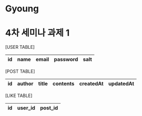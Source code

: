# Gyoung

# 4차 세미나 과제 1

[USER TABLE] 

|id|name| email | password | salt |
|---|---|---|---|---|


[POST TABLE] 

| id | author | title | contents | createdAt | updatedAt |
|---|---|---|---|---|---|


[LIKE TABLE] 

| id | user_id | post_id |
|---|---|---|
